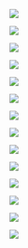 ![](https://www.nta.go.jp/tmp/356c75a6-ed72-4529-97d0-08ccd3d025e4/images/52df3b47ea63416d07171bd4f27be56824758fa38a1fb6a058f63b80d5994bea.jpg)

![](https://www.nta.go.jp/tmp/356c75a6-ed72-4529-97d0-08ccd3d025e4/images/450b5fb6df6ea799d4ef489b9c1cd253f7a671be6452bc6030224cc75dfc9d32.jpg)

![](https://www.nta.go.jp/tmp/356c75a6-ed72-4529-97d0-08ccd3d025e4/images/156f9fba2d79cbc5a1538cfe57091e471a110c02dac8261bd283fe70fc826b0d.jpg)

![](https://www.nta.go.jp/tmp/356c75a6-ed72-4529-97d0-08ccd3d025e4/images/c9688389edc98de6f3f09f7cab939bd080134df94a7ded43e3aab81ebdfcaa8f.jpg)

![](https://www.nta.go.jp/tmp/356c75a6-ed72-4529-97d0-08ccd3d025e4/images/db4de27e30ccb61ba972eaf3b436edc3dc683c672594214e724cf9458448cb79.jpg)

![](https://www.nta.go.jp/tmp/356c75a6-ed72-4529-97d0-08ccd3d025e4/images/b5ceaef5a8535900f79c3ac3f80ed2ea24c506a90a31da416b2b28c85e559b27.jpg)

![](https://www.nta.go.jp/tmp/356c75a6-ed72-4529-97d0-08ccd3d025e4/images/3f875295572f5da0b39a7482227f24d69f314db4cb4a74bfb6fdc03358619568.jpg)

![](https://www.nta.go.jp/tmp/356c75a6-ed72-4529-97d0-08ccd3d025e4/images/425df93267585e941a2459f489e5556f7b63b962336eaabee7268c90c7a9d1c4.jpg)

![](https://www.nta.go.jp/tmp/356c75a6-ed72-4529-97d0-08ccd3d025e4/images/4985910e2187332bdd9edfc6c40a0fd6a9b6f3b33a37e7b608fdbe3e7085c56d.jpg)

![](https://www.nta.go.jp/tmp/356c75a6-ed72-4529-97d0-08ccd3d025e4/images/d107770dc08db464885024e3b4aa8c8d3efae096f0498ac21dee73849bd86914.jpg)

![](https://www.nta.go.jp/tmp/356c75a6-ed72-4529-97d0-08ccd3d025e4/images/66962cfd0a4326e40217d3f14469518bb948a8e3b811537491e192175bac780f.jpg)

![](https://www.nta.go.jp/tmp/356c75a6-ed72-4529-97d0-08ccd3d025e4/images/88860930872de0d372267b653673d67d9984ce66e39ac8cbd04d554bb04dd534.jpg)

![](https://www.nta.go.jp/tmp/356c75a6-ed72-4529-97d0-08ccd3d025e4/images/69313dce4bcf76ae3d3534638aef7337299197148a924304f1c8ab21d2f241f2.jpg)

![](https://www.nta.go.jp/tmp/356c75a6-ed72-4529-97d0-08ccd3d025e4/images/ed0ef9bba0bdad9853da982a5b8af04ecd32987a3e38cc593b24f524bc5bb965.jpg)